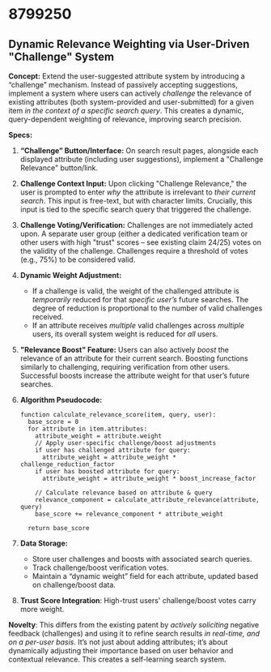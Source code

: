 # 8799250

## Dynamic Relevance Weighting via User-Driven "Challenge" System

**Concept:** Extend the user-suggested attribute system by introducing a “challenge” mechanism. Instead of passively accepting suggestions, implement a system where users can actively *challenge* the relevance of existing attributes (both system-provided and user-submitted) for a given item *in the context of a specific search query*. This creates a dynamic, query-dependent weighting of relevance, improving search precision.

**Specs:**

1.  **“Challenge” Button/Interface:** On search result pages, alongside each displayed attribute (including user suggestions), implement a "Challenge Relevance" button/link.
2.  **Challenge Context Input:** Upon clicking "Challenge Relevance," the user is prompted to enter *why* the attribute is irrelevant to *their current search*. This input is free-text, but with character limits.  Crucially, this input is tied to the specific search query that triggered the challenge.
3.  **Challenge Voting/Verification:**  Challenges are not immediately acted upon.  A separate user group (either a dedicated verification team or other users with high "trust" scores – see existing claim 24/25) votes on the validity of the challenge. Challenges require a threshold of votes (e.g., 75%) to be considered valid.
4.  **Dynamic Weight Adjustment:**
    *   If a challenge is valid, the weight of the challenged attribute is *temporarily* reduced for that *specific user’s* future searches.  The degree of reduction is proportional to the number of valid challenges received.
    *   If an attribute receives *multiple* valid challenges across *multiple* users, its overall system weight is reduced for *all* users.
5.  **"Relevance Boost" Feature:** Users can also actively *boost* the relevance of an attribute for their current search. Boosting functions similarly to challenging, requiring verification from other users. Successful boosts increase the attribute weight for that user’s future searches.
6.  **Algorithm Pseudocode:**

    ```pseudocode
    function calculate_relevance_score(item, query, user):
      base_score = 0
      for attribute in item.attributes:
        attribute_weight = attribute.weight
        // Apply user-specific challenge/boost adjustments
        if user has challenged attribute for query:
          attribute_weight = attribute_weight * challenge_reduction_factor
        if user has boosted attribute for query:
          attribute_weight = attribute_weight * boost_increase_factor

        // Calculate relevance based on attribute & query
        relevance_component = calculate_attribute_relevance(attribute, query)
        base_score += relevance_component * attribute_weight

      return base_score
    ```

7. **Data Storage:**
   * Store user challenges and boosts with associated search queries.
   * Track challenge/boost verification votes.
   * Maintain a “dynamic weight” field for each attribute, updated based on challenge/boost data.

8. **Trust Score Integration**: High-trust users' challenge/boost votes carry more weight.

**Novelty**: This differs from the existing patent by *actively soliciting* negative feedback (challenges) and using it to refine search results *in real-time, and on a per-user basis*. It’s not just about adding attributes; it’s about dynamically adjusting their importance based on user behavior and contextual relevance.  This creates a self-learning search system.